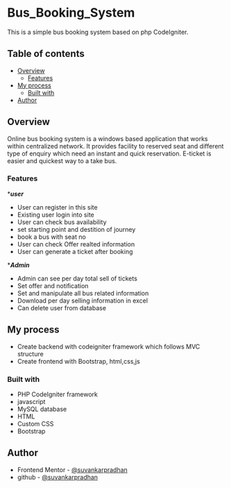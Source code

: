 # Bus_Booking_System

This is a simple bus booking system based on php CodeIgniter.

## Table of contents

- [Overview](#overview)
  - [Features](#Features)
- [My process](#my-process)
  - [Built with](#built-with)
- [Author](#author)

## Overview

Online bus booking system is a windows based application that works within centralized network. It provides facility to reserved seat and  different type of enquiry which need an instant and quick reservation. E-ticket is easier and quickest way to a take bus.

### Features
****user***
- User can register in this site
- Existing user login into site
- User can check bus availability
- set starting point and destition of journey
- book a bus with seat no
- User can check Offer realted information
- User can generate a ticket after booking

****Admin***
- Admin can see per day total sell of tickets
- Set offer and notification
- Set and manipulate all bus related information
- Download per day selling information in excel
- Can delete user from database

## My process

- Create backend with codeigniter framework which follows MVC structure
- Create frontend with Bootstrap, html,css,js

### Built with

- PHP CodeIgniter framework
- javascript
- MySQL database
- HTML
- Custom CSS
- Bootstrap

## Author

- Frontend Mentor - [@suvankarpradhan](https://www.frontendmentor.io/profile/suvankarpradhan)
- github - [@suvankarpradhan](https://github.com/suvankarpradhan)
